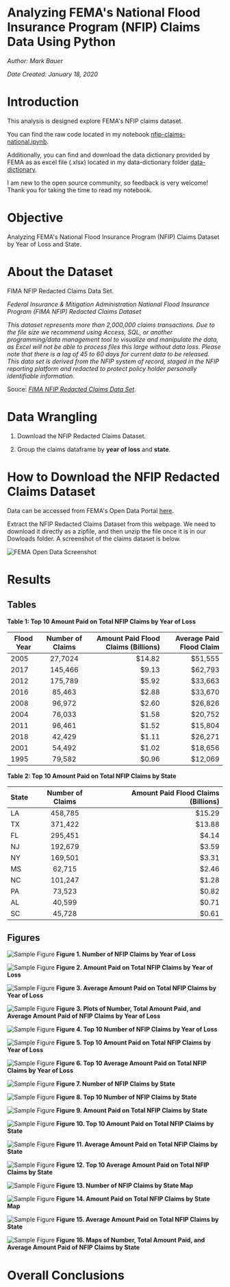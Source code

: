 # Analyzing FEMA's National Flood Insurance Program (NFIP) Claims Data Using Python

*Author: Mark Bauer*

*Date Created: January 18, 2020*


# Introduction  

This analysis is designed explore FEMA's NFIP claims dataset.

You can find the raw code located in my notebook [nfip-claims-national.ipynb](https://github.com/mebauer/fema-nfip-claims/blob/master/nfip-claims-national/nfip-claims-national.ipynb).

Additionally, you can find and download the data dictionary provided by FEMA as as excel file (.xlsx) located in my data-dictionary folder [data-dictionary](https://github.com/mebauer/fema-nfip-claims/tree/master/nfip-claims-national/data-dictionary).

I am new to the open source community, so feedback is very welcome! Thank you for taking the time to read my notebook.


# Objective

Analyzing FEMA's National Flood Insurance Program (NFIP) Claims Dataset by Year of Loss and State.


# About the Dataset

FIMA NFIP Redacted Claims Data Set.

*Federal Insurance & Mitigation Administration National Flood Insurance Program (FIMA NFIP) Redacted Claims Dataset*

*This dataset represents more than 2,000,000 claims transactions. Due to the file size we recommend using Access, SQL, or another programming/data management tool to visualize and manipulate the data, as Excel will not be able to process files this large without data loss. Please note that there is a lag of 45 to 60 days for current data to be released. This data set is derived from the NFIP system of record, staged in the NFIP reporting platform and redacted to protect policy holder personally identifiable information.*

Souce: [*FIMA NFIP Redacted Claims Data Set*](https://www.fema.gov/media-library/assets/documents/180374). 


# Data Wrangling

1. Download the NFIP Redacted Claims Dataset.

2. Group the claims dataframe by **year of loss** and **state**. 


# How to Download the NFIP Redacted Claims Dataset

Data can be accessed from FEMA's Open Data Portal [here](https://www.fema.gov/media-library/assets/documents/180374).

Extract the NFIP Redacted Claims Dataset from this webpage. We need to download it directly as a zipfile, and then unzip the file once it is in our Dowloads folder. A screenshot of the claims dataset is below.

![FEMA Open Data Screenshot](images/fema-opendata-011820.png)


# Results

## Tables

**Table 1: Top 10 Amount Paid on Total NFIP Claims by Year of Loss**

| Flood Year    | Number of Claims | Amount Paid Flood Claims (Billions) | Average Paid Flood Claim
| ------------- |:-------------:| -----:| -----:|
| 2005 | 27,7024 | $14.82 | $51,555
| 2017 | 145,466 |  $9.13 | $62,793
| 2012 | 175,789 |  $5.92 | $33,663
| 2016 |  85,463 |  $2.88 | $33,670
| 2008 |  96,972 |  $2.60 | $26,826
| 2004 |  76,033 |  $1.58 | $20,752
| 2011 |  96,461 |  $1.52 | $15,804 
| 2018 |  42,429 |  $1.11 | $26,271
| 2001 |  54,492 |  $1.02 | $18,656
| 1995 |  79,582 |  $0.96 | $12,069


**Table 2: Top 10 Amount Paid on Total NFIP Claims by State**

| State    | Number of Claims | Amount Paid Flood Claims (Billions)
| ------------- |:-------------:| -----:|
| LA | 458,785 | $15.29
| TX | 371,422 | $13.88 
| FL | 295,451 |  $4.14 
| NJ | 192,679 |  $3.59
| NY | 169,501 |  $3.31 
| MS |  62,715 |  $2.46 
| NC | 101,247 |  $1.28 
| PA |  73,523 |  $0.82 
| AL |  40,599 |  $0.71 
| SC |  45,728 |  $0.61 


## Figures

![Sample Figure](figures/nfip-claims-by-year-count.png)
**Figure 1. Number of NFIP Claims by Year of Loss**


![Sample Figure](figures/nfip-claims-by-year-amount.png)
**Figure 2. Amount Paid on Total NFIP Claims by Year of Loss**


![Sample Figure](figures/nfip-claims-by-year-average.png)
**Figure 3. Average Amount Paid on Total NFIP Claims by Year of Loss**


![Sample Figure](figures/nfip-claims-by-year-subplots.png)
**Figure 3. Plots of Number, Total Amount Paid, and Average Amount Paid of NFIP Claims by Year of Loss**


![Sample Figure](figures/nfip-claims-by-year-count-top10.png)
**Figure 4. Top 10 Number of NFIP Claims by Year of Loss**


![Sample Figure](figures/nfip-claims-by-year-amount-top10.png)
**Figure 5. Top 10 Amount Paid on Total NFIP Claims by Year of Loss**


![Sample Figure](figures/nfip-claims-by-year-average-top10.png)
**Figure 6. Top 10 Average Amount Paid on Total NFIP Claims by Year of Loss**


![Sample Figure](figures/nfip-claims-by-state-count.png)
**Figure 7. Number of NFIP Claims by State**


![Sample Figure](figures/nfip-claims-by-state-count-top10.png)
**Figure 8. Top 10 Number of NFIP Claims by State**


![Sample Figure](figures/nfip-claims-by-state-amount.png)
**Figure 9. Amount Paid on Total NFIP Claims by State**


![Sample Figure](figures/nfip-claims-by-state-amount-top10.png)
**Figure 10. Top 10 Amount Paid on Total NFIP Claims by State**


![Sample Figure](figures/nfip-claims-by-state-amount-average.png)
**Figure 11. Average Amount Paid on Total NFIP Claims by State**


![Sample Figure](figures/nfip-claims-by-state-amount-average-top10.png)
**Figure 12. Top 10 Average Amount Paid on Total NFIP Claims by State**


![Sample Figure](figures/claims-count-map.png)
**Figure 13. Number of NFIP Claims by State Map**


![Sample Figure](figures/claims-paid-amount-map.png)
**Figure 14. Amount Paid on Total NFIP Claims by State Map**


![Sample Figure](figures/claims-paid-amount-average-map.png)
**Figure 15. Average Amount Paid on Total NFIP Claims by State**


![Sample Figure](figures/nfip-claims-by-state-submaps.png)
**Figure 16. Maps of Number, Total Amount Paid, and Average Amount Paid of NFIP Claims by State**






# Overall Conclusions


